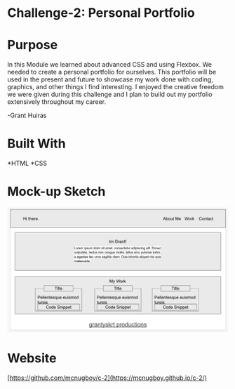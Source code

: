 # Challenge-2: Personal Portfolio

# Purpose
In this Module we learned about advanced CSS and using Flexbox. We needed to create a personal portfolio for ourselves. This portfolio will be used in the present and future to showcase my work done with coding, graphics, and other things I find interesting. I enjoyed the creative freedom we were given during this challenge and I plan to build out my portfolio extensively throughout my career.

-Grant Huiras

# Built With
*HTML *CSS

# Mock-up Sketch
![Mock-up](mock-up.png)

# Website
[https://github.com/mcnugboy/c-2](https://mcnugboy.github.io/c-2/)
